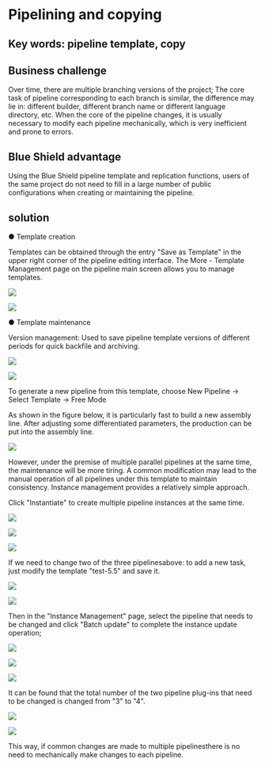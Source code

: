 # Pipelining and copying

## Key words: pipeline template, copy

## Business challenge

Over time, there are multiple branching versions of the project; The core task of pipeline corresponding to each branch is similar, the difference may lie in: different builder, different branch name or different language directory, etc. When the core of the pipeline changes, it is usually necessary to modify each pipeline mechanically, which is very inefficient and prone to errors.

## Blue Shield advantage

Using the Blue Shield pipeline template and replication functions, users of the same project do not need to fill in a large number of public configurations when creating or maintaining the pipeline.

## solution

● Template creation

Templates can be obtained through the entry "Save as Template" in the upper right corner of the pipeline editing interface. The More - Template Management page on the pipeline main screen allows you to manage templates.

![](../../.gitbook/assets/scene-Template-copy-pipeline-a.png)

![](../../.gitbook/assets/scene-Template-copy-pipeline-b.png)

● Template maintenance

Version management: Used to save pipeline template versions of different periods for quick backfile and archiving.

![](../../.gitbook/assets/scene-Template-copy-pipeline-c.png)

![](../../.gitbook/assets/scene-Template-copy-pipeline-d.png)

To generate a new pipeline from this template, choose New Pipeline -> Select Template -> Free Mode

As shown in the figure below, it is particularly fast to build a new assembly line. After adjusting some differentiated parameters, the production can be put into the assembly line.

![](../../.gitbook/assets/scene-Template-copy-pipeline-e.png)

However, under the premise of multiple parallel pipelines at the same time, the maintenance will be more tiring. A common modification may lead to the manual operation of all pipelines under this template to maintain consistency. Instance management provides a relatively simple approach.

Click "Instantiate" to create multiple pipeline instances at the same time.

![](../../.gitbook/assets/scene-Template-copy-pipeline-f.png)

![](../../.gitbook/assets/scene-Template-copy-pipeline-g.png)

![](../../.gitbook/assets/scene-Template-copy-pipeline-h.png)

If we need to change two of the three pipelinesabove: to add a new task, just modify the template "test-5.5" and save it.

![](../../.gitbook/assets/scene-Template-copy-pipeline-i.png)

![](../../.gitbook/assets/scene-Template-copy-pipeline-j.png)

Then in the "Instance Management" page, select the pipeline that needs to be changed and click "Batch update" to complete the instance update operation;

![](../../.gitbook/assets/scene-Template-copy-pipeline-k.png)

![](../../.gitbook/assets/scene-Template-copy-pipeline-l.png)

![](../../.gitbook/assets/scene-Template-copy-pipeline-m.png)

It can be found that the total number of the two pipeline plug-ins that need to be changed is changed from "3" to "4".

![](../../.gitbook/assets/scene-Template-copy-pipeline-n.png)

![](../../.gitbook/assets/scene-Template-copy-pipeline-o.png)

This way, if common changes are made to multiple pipelinesthere is no need to mechanically make changes to each pipeline.
